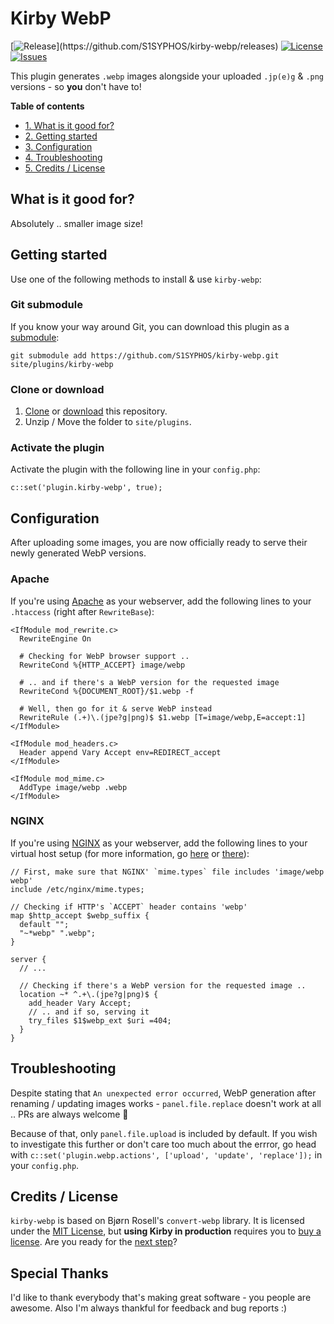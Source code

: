 # Kirby WebP
[![Release](https://img.shields.io/github/release/S1SYPHOS/kirby-webp.svg?color="brightgreen")](https://github.com/S1SYPHOS/kirby-webp/releases) [![License](https://img.shields.io/github/license/S1SYPHOS/kirby-webp.svg)](https://github.com/S1SYPHOS/kirby-webp/blob/master/LICENSE) [![Issues](https://img.shields.io/github/issues/S1SYPHOS/kirby-webp.svg)](https://github.com/S1SYPHOS/kirby-webp/issues)

This plugin generates `.webp` images alongside your uploaded `.jp(e)g` & `.png` versions - so **you** don't have to!

**Table of contents**
- [1. What is it good for?](#whats-is-it-good-for)
- [2. Getting started](#getting-started)
- [3. Configuration](#configuration)
- [4. Troubleshooting](#troubleshooting)
- [5. Credits / License](#credits--license)

## What is it good for?
Absolutely .. smaller image size!

## Getting started
Use one of the following methods to install & use `kirby-webp`:

### Git submodule

If you know your way around Git, you can download this plugin as a [submodule](https://github.com/blog/2104-working-with-submodules):

```text
git submodule add https://github.com/S1SYPHOS/kirby-webp.git site/plugins/kirby-webp
```

### Clone or download

1. [Clone](https://github.com/S1SYPHOS/kirby-webp.git) or [download](https://github.com/S1SYPHOS/kirby-webp/archive/master.zip) this repository.
2. Unzip / Move the folder to `site/plugins`.

### Activate the plugin
Activate the plugin with the following line in your `config.php`:

```text
c::set('plugin.kirby-webp', true);
``` 

## Configuration
After uploading some images, you are now officially ready to serve their newly generated WebP versions.

### Apache
If you're using [Apache](http://httpd.apache.org/) as your webserver, add the following lines to your `.htaccess` (right after `RewriteBase`):

```text
<IfModule mod_rewrite.c>
  RewriteEngine On

  # Checking for WebP browser support ..
  RewriteCond %{HTTP_ACCEPT} image/webp

  # .. and if there's a WebP version for the requested image
  RewriteCond %{DOCUMENT_ROOT}/$1.webp -f

  # Well, then go for it & serve WebP instead
  RewriteRule (.+)\.(jpe?g|png)$ $1.webp [T=image/webp,E=accept:1]
</IfModule>

<IfModule mod_headers.c>
  Header append Vary Accept env=REDIRECT_accept
</IfModule>

<IfModule mod_mime.c>
  AddType image/webp .webp
</IfModule>
```

### NGINX
If you're using [NGINX](https://nginx.org/en/) as your webserver, add the following lines to your virtual host setup (for more information, go [here](https://github.com/uhop/grunt-tight-sprite/wiki/Recipe:-serve-WebP-with-nginx-conditionally) or [there](https://optimus.keycdn.com/support/configuration-to-deliver-webp)):

```text
// First, make sure that NGINX' `mime.types` file includes 'image/webp webp' 
include /etc/nginx/mime.types;

// Checking if HTTP's `ACCEPT` header contains 'webp' 
map $http_accept $webp_suffix {
  default "";
  "~*webp" ".webp";
}

server {
  // ...

  // Checking if there's a WebP version for the requested image ..
  location ~* ^.+\.(jpe?g|png)$ {
    add_header Vary Accept;
    // .. and if so, serving it
    try_files $1$webp_ext $uri =404;
  }
}
```

## Troubleshooting
Despite stating that `An unexpected error occurred`, WebP generation after renaming / updating images works - `panel.file.replace` doesn't work at all .. PRs are always welcome :champagne:

Because of that, only `panel.file.upload` is included by default. If you wish to investigate this further or don't care too much about the errror, go head with `c::set('plugin.webp.actions', ['upload', 'update', 'replace']);` in your `config.php`.

## Credits / License
`kirby-webp` is based on Bjørn Rosell's `convert-webp` library. It is licensed under the [MIT License](LICENSE), but **using Kirby in production** requires you to [buy a license](https://getkirby.com/buy). Are you ready for the [next step](https://getkirby.com/next)?

## Special Thanks
I'd like to thank everybody that's making great software - you people are awesome. Also I'm always thankful for feedback and bug reports :)
